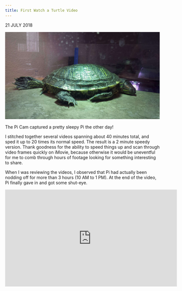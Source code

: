 ```yaml
---
title: First Watch a Turtle Video
---
```


21 JULY 2018

![Pi Sleeping!](/assets/imgs/20180522_153927-01-compressed-1.jpeg)

The Pi Cam captured a pretty sleepy Pi the other day!

I stitched together several videos spanning about 40 minutes total, and sped it up to 20 times its normal speed. The result is a 2 minute speedy version. Thank goodness for the ability to speed things up and scan through video frames quickly on iMovie, because otherwise it would be uneventful for me to comb through hours of footage looking for something interesting to share.

When I was reviewing the videos, I observed that Pi had actually been nodding off for more than 3 hours (10 AM to 1 PM). At the end of the video, Pi finally gave in and got some shut-eye.

<iframe width="560" height="315" src="https://www.youtube.com/embed/KIlY-cl_WK8" title="YouTube video player" frameborder="0" allow="accelerometer; autoplay; clipboard-write; encrypted-media; gyroscope; picture-in-picture" allowfullscreen></iframe>

